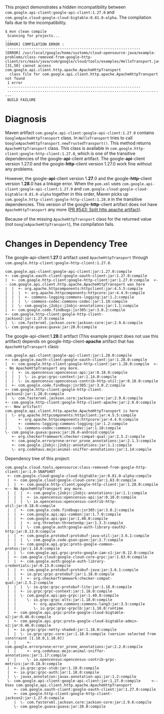 This project demonstrates a hidden incompatibility between
`com.google.api-client:google-api-client:1.27.0` and
`com.google.cloud:google-cloud-bigtable:0.81.0-alpha`. The compilation fails due to the
incompatibility.

```
$ mvn clean compile
 Scanning for projects...
...
[ERROR] COMPILATION ERROR : 
 -------------------------------------------------------------
[ERROR] /usr/local/google/home/suztomo/cloud-opensource-java/example-problems/class-removed-from-google-http-client/src/main/java/com/google/cloud/tools/examples/HelloTransport.java:[31,50] cannot access com.google.api.client.http.apache.ApacheHttpTransport
  class file for com.google.api.client.http.apache.ApacheHttpTransport not found
 1 error
 -------------------------------------------------------------
 ------------------------------------------------------------------------
 BUILD FAILURE
```

# Diagnosis

Maven artifact `com.google.api-client:google-api-client:1.27.0` contains `GoogleApacheHttpTransport`
class.
In `HelloTransport` tries to call `GoogleApacheHttpTransport.newTrustedTransport()`. This method
returns `ApacheHttpTransport` class.
This class is available in `com.google.http-client:google-http-client:1.27.0`, which is one of the
transitive dependencies of the google-__api__-client artifact. The google-__api__-client version
1.27.0 and the google-__http__-client version 1.27.0 work fine without any problems.

However, the google-__api__-client version 1.__27__.0 and the google-__http__-client version
1.__28__.0 has a linkage error.
When the `pom.xml` uses `com.google.api-client:google-api-client:1.27.0` and
`com.google.cloud:google-cloud-bigtable:0.81.0-alpha` together in this order, Maven picks up 
`com.google.http-client:google-http-client:1.28.0` in the transitive dependencies.
This version of the google-__http__-client artifact does not have `ApacheHttpTransport` any more
([PR #543: Split http apache artifact](
https://github.com/googleapis/google-http-java-client/commit/bf4a8dad3f44772504f0223544ab7b92c9bea3be#diff-a2171533e9e559802ade0026c92d3bdf)).

Because of the missing `ApacheHttpTransport` class for the returned value (not
`GoogleApacheHttpTransport`), the compilation fails.

# Changes in Dependency Tree

The google-api-client:1.__27__.0 artifact used `ApacheHttpTransport` through
`com.google.http-client:google-http-client:1.27.0`.

```
com.google.api-client:google-api-client:jar:1.27.0:compile
+- com.google.oauth-client:google-oauth-client:jar:1.27.0:compile
|  +- com.google.http-client:google-http-client:jar:1.27.0:compile  <-- com.google.api.client.http.apache.ApacheHttpTransport was here
|  |  +- org.apache.httpcomponents:httpclient:jar:4.5.5:compile
|  |  |  +- org.apache.httpcomponents:httpcore:jar:4.4.9:compile
|  |  |  +- commons-logging:commons-logging:jar:1.2:compile
|  |  |  \- commons-codec:commons-codec:jar:1.10:compile
|  |  \- com.google.j2objc:j2objc-annotations:jar:1.1:compile
|  +- com.google.code.findbugs:jsr305:jar:3.0.2:compile
+- com.google.http-client:google-http-client-jackson2:jar:1.27.0:compile
|  \- com.fasterxml.jackson.core:jackson-core:jar:2.9.6:compile
\- com.google.guava:guava:jar:20.0:compile
```

The google-api-client:1.__28__.0 artifact (This example project does not use this artifact) depends
on google-http-client-__apache__ artifact that has `ApacheHttpTransport` class:

```
com.google.api-client:google-api-client:jar:1.28.0:compile
+- com.google.oauth-client:google-oauth-client:jar:1.28.0:compile
|  +- com.google.http-client:google-http-client:jar:1.28.0:compile  <-- No ApacheHttpTransport any more.
|  |  +- io.opencensus:opencensus-api:jar:0.18.0:compile
|  |  |  \- io.grpc:grpc-context:jar:1.14.0:compile
|  |  \- io.opencensus:opencensus-contrib-http-util:jar:0.18.0:compile
|  +- com.google.code.findbugs:jsr305:jar:3.0.2:compile
+- com.google.http-client:google-http-client-jackson2:jar:1.28.0:compile
|  \- com.fasterxml.jackson.core:jackson-core:jar:2.9.6:compile
+- com.google.http-client:google-http-client-apache:jar:2.0.0:compile   <-- New artifact! com.google.api.client.http.apache.ApacheHttpTransport is here
|  \- org.apache.httpcomponents:httpclient:jar:4.5.5:compile
|     +- org.apache.httpcomponents:httpcore:jar:4.4.9:compile
|     +- commons-logging:commons-logging:jar:1.2:compile
|     \- commons-codec:commons-codec:jar:1.10:compile
\- com.google.guava:guava:jar:26.0-android:compile
   +- org.checkerframework:checker-compat-qual:jar:2.5.2:compile
   +- com.google.errorprone:error_prone_annotations:jar:2.1.3:compile
   +- com.google.j2objc:j2objc-annotations:jar:1.1:compile
   \- org.codehaus.mojo:animal-sniffer-annotations:jar:1.14:compile
```

Dependency tree of this project:

```
com.google.cloud.tools.opensource:class-removed-from-google-http-client:jar:1.0-SNAPSHOT
 +- com.google.cloud:google-cloud-bigtable:jar:0.81.0-alpha:compile
 |  +- com.google.cloud:google-cloud-core:jar:1.63.0:compile
 |  |  +- com.google.http-client:google-http-client:jar:1.28.0:compile   <-- No ApacheHttpTransport any more. 
 |  |  |  +- com.google.j2objc:j2objc-annotations:jar:1.1:compile
 |  |  |  +- io.opencensus:opencensus-api:jar:0.18.0:compile
 |  |  |  \- io.opencensus:opencensus-contrib-http-util:jar:0.18.0:compile
 |  |  +- com.google.code.findbugs:jsr305:jar:3.0.2:compile
 |  |  +- com.google.api:api-common:jar:1.7.0:compile
 |  |  +- com.google.api:gax:jar:1.40.0:compile
 |  |  |  +- org.threeten:threetenbp:jar:1.3.3:compile
 |  |  |  \- com.google.auth:google-auth-library-oauth2-http:jar:0.13.0:compile
 |  |  +- com.google.protobuf:protobuf-java-util:jar:3.6.1:compile
 |  |  |  \- com.google.code.gson:gson:jar:2.7:compile
 |  |  +- com.google.api.grpc:proto-google-common-protos:jar:1.14.0:compile
 |  |  \- com.google.api.grpc:proto-google-iam-v1:jar:0.12.0:compile
 |  +- com.google.cloud:google-cloud-core-grpc:jar:1.63.0:compile
 |  |  +- com.google.auth:google-auth-library-credentials:jar:0.13.0:compile
 |  |  +- com.google.protobuf:protobuf-java:jar:3.6.1:compile
 |  |  +- io.grpc:grpc-protobuf:jar:1.18.0:compile
 |  |  |  +- org.checkerframework:checker-compat-qual:jar:2.5.2:compile
 |  |  |  \- io.grpc:grpc-protobuf-lite:jar:1.18.0:compile
 |  |  +- io.grpc:grpc-context:jar:1.18.0:compile
 |  |  \- com.google.api:gax-grpc:jar:1.40.0:compile
 |  |     \- io.grpc:grpc-alts:jar:1.18.0:compile
 |  |        +- org.apache.commons:commons-lang3:jar:3.5:compile
 |  |        \- io.grpc:grpc-grpclb:jar:1.18.0:runtime
 |  +- com.google.api.grpc:proto-google-cloud-bigtable-v2:jar:0.46.0:compile
 |  +- com.google.api.grpc:proto-google-cloud-bigtable-admin-v2:jar:0.46.0:compile
 |  +- io.grpc:grpc-netty-shaded:jar:1.18.0:compile
 |  |  \- io.grpc:grpc-core:jar:1.18.0:compile (version selected from constraint [1.18.0,1.18.0])
 |  |     +- com.google.errorprone:error_prone_annotations:jar:2.2.0:compile
 |  |     +- org.codehaus.mojo:animal-sniffer-annotations:jar:1.17:compile
 |  |     \- io.opencensus:opencensus-contrib-grpc-metrics:jar:0.18.0:compile
 |  +- io.grpc:grpc-stub:jar:1.18.0:compile
 |  +- io.grpc:grpc-auth:jar:1.18.0:compile
 |  \- javax.annotation:javax.annotation-api:jar:1.2:compile
 \- com.google.api-client:google-api-client:jar:1.27.0:compile     <-- Uses com.google.api.client.http.apache.ApacheHttpTransport
    +- com.google.oauth-client:google-oauth-client:jar:1.27.0:compile
    +- com.google.http-client:google-http-client-jackson2:jar:1.27.0:compile
    |  \- com.fasterxml.jackson.core:jackson-core:jar:2.9.6:compile
    \- com.google.guava:guava:jar:20.0:compile
```